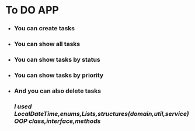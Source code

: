 
#  **To DO APP**
* ### You can create tasks
* ### You can show all tasks
* ### You can show tasks by status
* ### You can show tasks by priority
* ### And you can also delete tasks
  ### _I used LocalDateTime,enums,Lists,structures(domain,util,service) OOP class,interface,methods_

